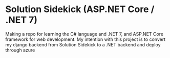 # Solution Sidekick (ASP.NET Core / .NET 7)

Making a repo for learning the C# language and .NET 7, and ASP.NET Core framework for web development. My intention with this project is to convert my django backend from Solution Sidekick to a .NET backend and deploy through azure